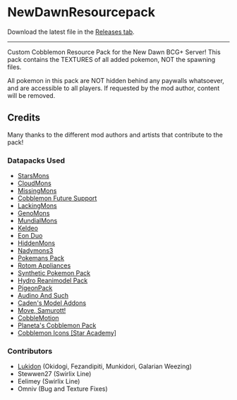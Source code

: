 # NewDawnResourcepack

Download the latest file in the [Releases tab](https://github.com/NewDawnBCG/NewDawnResourcepack/releases).

---

Custom Cobblemon Resource Pack for the New Dawn BCG+ Server! 
This pack contains the TEXTURES of all added pokemon, NOT the spawning files.

All pokemon in this pack are NOT hidden behind any paywalls whatsoever, and are accessible to all players. 
If requested by the mod author, content will be removed. 

## Credits

Many thanks to the different mod authors and artists that contribute to the pack! 

### Datapacks Used

- [StarsMons](https://modrinth.com/datapack/starsmons)
- [CloudMons](https://modrinth.com/datapack/cloudmons)
- [MissingMons](https://modrinth.com/datapack/missingmons-cobblemon)
- [Cobblemon Future Support](https://modrinth.com/datapack/cobblemon-future-support)
- [LackingMons](https://modrinth.com/datapack/lackingmons)
- [GenoMons](https://modrinth.com/datapack/genomons)
- [MundialMons](https://modrinth.com/datapack/mundialmons)
- [Keldeo](https://discord.com/channels/934267676354834442/1227028082976620565)
- [Eon Duo](https://modrinth.com/datapack/eon-duo-cobblemon)
- [HiddenMons](https://modrinth.com/datapack/hiddenmons-cobblemon)
- [Nadymons3](https://modrinth.com/datapack/nadymons3)
- [Pokemans Pack](https://modrinth.com/datapack/cobblemon-pokemans)
- [Rotom Appliances](https://modrinth.com/datapack/rotom-appliances)
- [Synthetic Pokemon Pack](https://modrinth.com/datapack/synthetic-pokemon-pack)
- [Hydro Reanimodel Pack](https://modrinth.com/datapack/hydro-reanimodel-pack)
- [PigeonPack](https://modrinth.com/datapack/pigeons-poke-pack)
- [Audino And Such](https://modrinth.com/datapack/audino-and-such)
- [Caden's Model Addons](https://discord.com/channels/934267676354834442/1112265512601276498)
- [Move, Samurott!](https://modrinth.com/resourcepack/move,-samurott!)
- [CobbleMotion](https://modrinth.com/resourcepack/cobblemotion)
- [Planeta's Cobblemon Pack](https://modrinth.com/datapack/planetas-pokemon-pack)
- [Cobblemon Icons [Star Academy]](https://www.curseforge.com/minecraft/texture-packs/cobblemon-icons-star-academy)

### Contributors 

- [Lukidon](https://linktr.ee/lukidon) (Okidogi, Fezandipiti, Munkidori, Galarian Weezing)
- Stewwen27 (Swirlix Line)
- Eelimey (Swirlix Line)
- Omniv (Bug and Texture Fixes)
